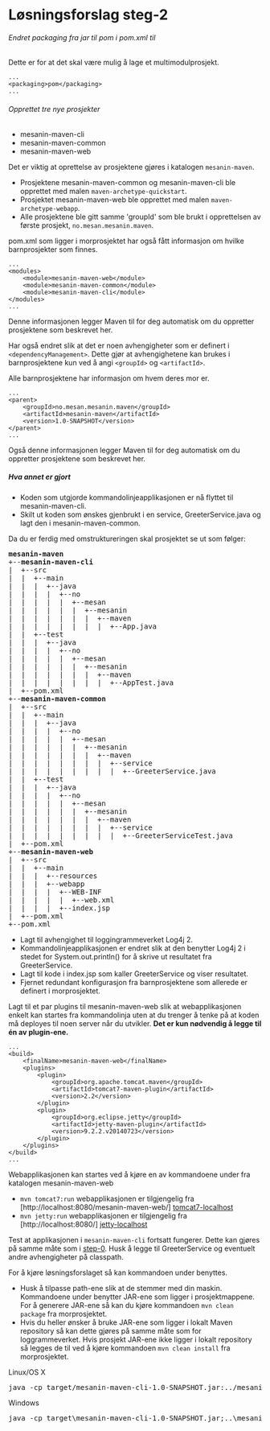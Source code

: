 # Løsningsforslag steg-2

###### Endret packaging fra jar til pom i pom.xml til
Dette er for at det skal være mulig å lage et multimodulprosjekt.

    ...
    <packaging>pom</packaging>
    ...

###### Opprettet tre nye prosjekter
- mesanin-maven-cli
- mesanin-maven-common
- mesanin-maven-web

Det er viktig at oprettelse av prosjektene gjøres i katalogen `mesanin-maven`.

- Prosjektene mesanin-maven-common og mesanin-maven-cli ble opprettet med malen `maven-archetype-quickstart`.  
- Prosjektet mesanin-maven-web ble opprettet med malen `maven-archetype-webapp`.  
- Alle prosjektene ble gitt samme 'groupId' som ble brukt i opprettelsen av første prosjekt, `no.mesan.mesanin.maven`.

pom.xml som ligger i morprosjektet har også fått informasjon om hvilke barnprosjekter som finnes.

    ...
    <modules>
        <module>mesanin-maven-web</module>
        <module>mesanin-maven-common</module>
        <module>mesanin-maven-cli</module>
    </modules>
    ...

Denne informasjonen legger Maven til for deg automatisk om du oppretter prosjektene som beskrevet her.
 
Har også endret slik at det er noen avhengigheter som er definert i `<dependencyManagement>`. Dette gjør at 
avhengighetene kan brukes i barnprosjektene kun ved å angi `<groupId>` og `<artifactId>`.

Alle barnprosjektene har informasjon om hvem deres mor er.

    ...
    <parent>
        <groupId>no.mesan.mesanin.maven</groupId>
        <artifactId>mesanin-maven</artifactId>
        <version>1.0-SNAPSHOT</version>
    </parent>
    ...

Også denne informasjonen legger Maven til for deg automatisk om du oppretter prosjektene som beskrevet her.

##### Hva annet er gjort
- Koden som utgjorde kommandolinjeapplikasjonen er nå flyttet til mesanin-maven-cli. 
- Skilt ut koden som ønskes gjenbrukt i en service, GreeterService.java og lagt den i mesanin-maven-common.

Da du er ferdig med omstruktureringen skal prosjektet se ut som følger:
<pre>
<strong>mesanin-maven</strong>
+--<strong>mesanin-maven-cli</strong>
|  +--src
|  |  +--main
|  |  |  +--java
|  |  |  |  +--no
|  |  |  |  |  +--mesan
|  |  |  |  |  |  +--mesanin
|  |  |  |  |  |  |  +--maven
|  |  |  |  |  |  |  |  +--App.java
|  |  +--test     
|  |  |  +--java
|  |  |  |  +--no
|  |  |  |  |  +--mesan
|  |  |  |  |  |  +--mesanin
|  |  |  |  |  |  |  +--maven
|  |  |  |  |  |  |  |  +--AppTest.java
|  +--pom.xml
+--<strong>mesanin-maven-common</strong>
|  +--src
|  |  +--main
|  |  |  +--java
|  |  |  |  +--no
|  |  |  |  |  +--mesan
|  |  |  |  |  |  +--mesanin
|  |  |  |  |  |  |  +--maven
|  |  |  |  |  |  |  |  +--service
|  |  |  |  |  |  |  |  |  +--GreeterService.java
|  |  +--test
|  |  |  +--java
|  |  |  |  +--no
|  |  |  |  |  +--mesan
|  |  |  |  |  |  +--mesanin
|  |  |  |  |  |  |  +--maven
|  |  |  |  |  |  |  |  +--service
|  |  |  |  |  |  |  |  |  +--GreeterServiceTest.java
|  +--pom.xml
+--<strong>mesanin-maven-web</strong>
|  +--src
|  |  +--main
|  |  |  +--resources
|  |  |  +--webapp
|  |  |  |  +--WEB-INF
|  |  |  |  |  +--web.xml
|  |  |  |  +--index.jsp
|  +--pom.xml
+--pom.xml  
</pre>


- Lagt til avhengighet til loggingrammeverket Log4j 2.
- Kommandolinjeapplikasjonen er endret slik at den benytter Log4j 2 i stedet for System.out.println() for å skrive ut
resultatet fra GreeterService.
- Lagt til kode i index.jsp som kaller GreeterService og viser resultatet.
- Fjernet redundant konfigurasjon fra barnprosjektene som allerede er definert i morprosjektet.

Lagt til et par plugins til mesanin-maven-web slik at webapplikasjonen enkelt kan startes fra kommandolinja uten at du trenger å tenke på at koden må deployes til noen server når du utvikler.
**Det er kun nødvendig å legge til én av plugin-ene.**

    ...
    <build>
        <finalName>mesanin-maven-web</finalName>
        <plugins>
            <plugin>
                <groupId>org.apache.tomcat.maven</groupId>
                <artifactId>tomcat7-maven-plugin</artifactId>
                <version>2.2</version>
            </plugin>
            <plugin>
                <groupId>org.eclipse.jetty</groupId>
                <artifactId>jetty-maven-plugin</artifactId>
                <version>9.2.2.v20140723</version>
            </plugin>
        </plugins>
    </build>
    ...

Webapplikasjonen kan startes ved å kjøre en av kommandoene under fra katalogen mesanin-maven-web

- `mvn tomcat7:run` webapplikasjonen er tilgjengelig fra [http://localhost:8080/mesanin-maven-web/] [tomcat7-localhost]
- `mvn jetty:run` webapplikasjonen er tilgjengelig fra [http://localhost:8080/] [jetty-localhost]

Test at applikasjonen i `mesanin-maven-cli` fortsatt fungerer. Dette kan gjøres på samme måte som i [step-0]. Husk å legge til GreeterService og eventuelt andre avhengigheter på classpath.

For å kjøre løsningsforslaget så kan kommandoen under benyttes.

- Husk å tilpasse path-ene slik at de stemmer med din maskin. Kommandoene under benytter JAR-ene som ligger i prosjektmappene. For å generere JAR-ene så kan du kjøre kommandoen `mvn clean package` fra morprosjektet.
- Hvis du heller ønsker å bruke JAR-ene som ligger i lokalt Maven repository så kan dette gjøres på samme måte som for loggrammeverket. Hvis prosjekt JAR-ene ikke ligger i lokalt repository så legges de til ved å kjøre kommandoen `mvn clean install` fra morprosjektet.

Linux/OS X
<pre>
java -cp target/mesanin-maven-cli-1.0-SNAPSHOT.jar:../mesanin-maven-common/target/mesanin-maven-common-1.0-SNAPSHOT.jar:/home/<strong><i>brukernavn</i></strong>/.m2/repository/org/apache/logging/log4j/log4j-core/2.0/log4j-core-2.0.jar:/home/<strong><i>brukernavn</i></strong>/.m2/repository/org/apache/logging/log4j/log4j-api/2.0/log4j-api-2.0.jar no.mesan.mesanin.maven.App
</pre>

Windows
<pre>
java -cp target\mesanin-maven-cli-1.0-SNAPSHOT.jar;..\mesanin-maven-common\target\mesanin-maven-common-1.0-SNAPSHOT.jar;C:\Users\<strong><i>brukernavn</i></strong>\.m2\repository\org\apache\logging\log4j\log4j-core\2.0\log4j-core-2.0.jar;C:\Users\<strong><i>brukernavn</i></strong>\.m2\repository\org\apache\logging\log4j\log4j-api\2.0\log4j-api-2.0.jar no.mesan.mesanin.maven.App
</pre>

[tomcat7-localhost]: http://localhost:8080/mesanin-maven-web/
[jetty-localhost]: http://localhost:8080/
[step-0]: https://github.com/mesan/mesanin-maven/tree/step-0